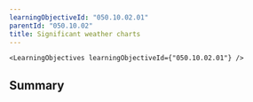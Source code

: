 ```yaml
---
learningObjectiveId: "050.10.02.01"
parentId: "050.10.02"
title: Significant weather charts
---
```


```tsx eval
<LearningObjectives learningObjectiveId={"050.10.02.01"} />
```

## Summary
